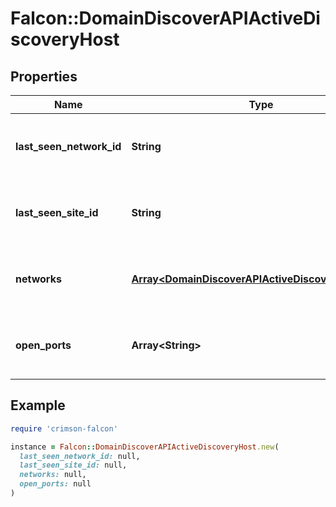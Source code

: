 # Falcon::DomainDiscoverAPIActiveDiscoveryHost

## Properties

| Name | Type | Description | Notes |
| ---- | ---- | ----------- | ----- |
| **last_seen_network_id** | **String** | The ID of the network where the host was last seen | [optional] |
| **last_seen_site_id** | **String** | The ID of the site where the host was last seen | [optional] |
| **networks** | [**Array&lt;DomainDiscoverAPIActiveDiscoveryNetwork&gt;**](DomainDiscoverAPIActiveDiscoveryNetwork.md) | The networks discovered on the asset. | [optional] |
| **open_ports** | **Array&lt;String&gt;** | The open ports discovered on the asset. | [optional] |

## Example

```ruby
require 'crimson-falcon'

instance = Falcon::DomainDiscoverAPIActiveDiscoveryHost.new(
  last_seen_network_id: null,
  last_seen_site_id: null,
  networks: null,
  open_ports: null
)
```

